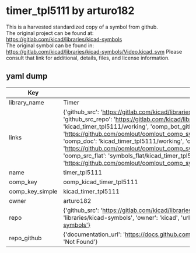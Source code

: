 # timer_tpl5111 by arturo182  
This is a harvested standardized copy of a symbol from github.  
The original project can be found at:  
https://gitlab.com/kicad/libraries/kicad-symbols  
The original symbol can be found in:
https://gitlab.com/kicad/libraries/kicad-symbols/Video.kicad_sym
Please consult that link for additional, details, files, and license information.  
## yaml dump  
| Key | Value |  
| --- | --- |  
| library_name | Timer |  
| links | {'github_src': 'https://gitlab.com/kicad/libraries/kicad-symbols/Video.kicad_sym', 'github_src_repo': 'https://gitlab.com/kicad/libraries/kicad-symbols', 'oomp_bot': 'kicad_timer_tpl5111/working', 'oomp_bot_github': 'https://github.com/oomlout/oomlout_oomp_symbol_bot/tree/main/kicad_timer_tpl5111/working', 'oomp_doc': 'kicad_timer_tpl5111/working', 'oomp_doc_github': 'https://github.com/oomlout/oomlout_oomp_symbol_doc/tree/main/kicad_timer_tpl5111/working', 'oomp_src_flat': 'symbols_flat/kicad_timer_tpl5111/working', 'oomp_src_flat_github': 'https://github.com/oomlout/oomlout_oomp_symbol_src/tree/main/kicad_timer_tpl5111/working'} |  
| name | timer_tpl5111 |  
| oomp_key | oomp_kicad_timer_tpl5111 |  
| oomp_key_simple | kicad_timer_tpl5111 |  
| owner | arturo182 |  
| repo | {'github_src': 'https://gitlab.com/kicad/libraries/kicad-symbols/Video.kicad_sym', 'name': 'libraries/kicad-symbols', 'owner': 'kicad', 'url': 'https://gitlab.com/kicad/libraries/kicad-symbols'} |  
| repo_github | {'documentation_url': 'https://docs.github.com/rest/repos/repos#get-a-repository', 'message': 'Not Found'} |  

